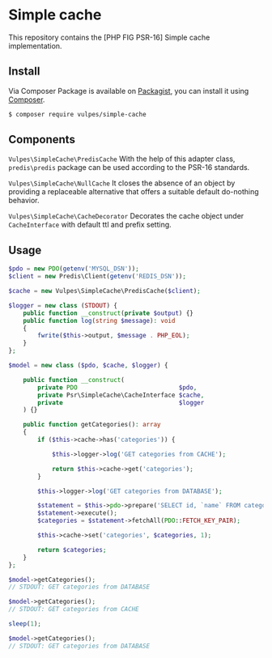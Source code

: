# Simple cache
This repository contains the [PHP FIG PSR-16] Simple cache implementation.

## Install
Via Composer
Package is available on [Packagist], you can install it using [Composer].
``` bash
$ composer require vulpes/simple-cache
```

## Components

`Vulpes\SimpleCache\PredisCache`
With the help of this adapter class, `predis\predis` package can be used according to the PSR-16 standards.

`Vulpes\SimpleCache\NullCache`
It closes the absence of an object by providing a replaceable alternative that offers a suitable default do-nothing behavior.

`Vulpes\SimpleCache\CacheDecorator`
Decorates the cache object under `CacheInterface` with default ttl and prefix setting.


## Usage
```php
$pdo = new PDO(getenv('MYSQL_DSN'));
$client = new Predis\Client(getenv('REDIS_DSN'));

$cache = new Vulpes\SimpleCache\PredisCache($client);

$logger = new class (STDOUT) {
    public function __construct(private $output) {}
    public function log(string $message): void
    {
        fwrite($this->output, $message . PHP_EOL);
    }
};

$model = new class ($pdo, $cache, $logger) {

    public function __construct(
        private PDO                            $pdo,
        private Psr\SimpleCache\CacheInterface $cache,
        private                                $logger
    ) {}

    public function getCategories(): array
    {
        if ($this->cache->has('categories')) {

            $this->logger->log('GET categories from CACHE');

            return $this->cache->get('categories');
        }

        $this->logger->log('GET categories from DATABASE');

        $statement = $this->pdo->prepare('SELECT id, `name` FROM categories');
        $statement->execute();
        $categories = $statement->fetchAll(PDO::FETCH_KEY_PAIR);

        $this->cache->set('categories', $categories, 1);

        return $categories;
    }
};

$model->getCategories();
// STDOUT: GET categories from DATABASE

$model->getCategories();
// STDOUT: GET categories from CACHE

sleep(1);

$model->getCategories();
// STDOUT: GET categories from DATABASE
```
[PHP FIG PSR-20]: https://www.php-fig.org/psr/psr-16/
[Packagist]: http://packagist.org/packages/vulpes/simple-cache
[Composer]: http://getcomposer.org
